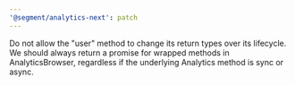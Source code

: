 ```yaml
---
'@segment/analytics-next': patch
---
```


Do not allow the "user" method to change its return types over its lifecycle. We should always return a promise for wrapped methods in AnalyticsBrowser, regardless if the underlying Analytics method is sync or async.